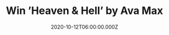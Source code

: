 ---
campaign-uuid: "c-6482a136-133f-4824-a3e1-00107962ecf9"
type: "Competition"
category: "Music"
date: "2020-10-12T06:00:00.000Z"
end-date: "2020-11-12T23:59:00.000Z"
disable-form: false
is_promoted: false
has_entry_page: true
title: "Win ’Heaven & Hell’ by Ava Max"
competition-description: "<p>We have on our hands ‘Heaven & Hell’, the debut studio\
  \ album by the American singer Ava Max. The album is split into two sides; Side\
  \ A: Heaven, and Side B: Hell. The former consists of light energetic songs which\
  \ serve as anthems, while the latter consists of darker and moodier melodies.</p>\n\
  <p>Want to hear it first? Click below for a chance to win.</p>\n"
hero-header: "Win ’Heaven & Hell’ by Ava Max"
terms-confirmation: "N/A"
banner-img: "https://assets.expresslyapp.com/asset-055b0eab-2edb-48f4-905d-acc0bb123c8a.jpg"
logo-left-href: "http://club.expressly.io"
logo-left-image: "https://assets.expresslyapp.com/asset-9c8adab7-70c1-4ed5-bcdc-f708f1151b64.jpg"
logo-left-title: "expressly club"
bg-image-hero: "https://assets.expresslyapp.com/asset-09f990fb-b886-434c-9b89-61f46d29bb4d.jpg"
bg-image-first: "https://assets.expresslyapp.com/asset-402edc3b-e394-4eda-a039-62c97cd2af4f.jpg"
section1-content: "<p>’Heaven & Hell is the debut studio album by the American singer\
  \ Ava Max. The album is split into two sides; Side A: Heaven, and Side B: Hell.\
  \ The former consists of light energetic songs which serve as anthems, while the\
  \ latter consists of darker and moodier melodies. Features the singles 'Sweet But\
  \ Psycho', 'So Am I', 'Torn', 'Salt', 'Kings & Queens', 'Who's Laughing Now', 'OMG\
  \ What's Happening' and 'Naked'.</p>\n<p>Click below and it could be yours.</p>\n"
entry-title: "Win ’Heaven & Hell’ by Ava Max"
entry-content: "<p>Enter the draw to win ’Heaven &amp; Hell’ by Ava Max by completing\
  \ the form below before 23:59 on the 12th of November 2020.</p>\n"
has-winner: false
prize-description: "’Heaven & Hell’ by Ava Max"
special-conditions: "Multiple entries are allowed up to one every day.\r\n\r\nThis\
  \ competition is also available on: https://aaa.nme.com/competitions/ava-max-heaven-hell-giveaway"
country-restrictions:
- "GB"
---